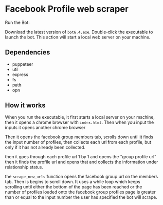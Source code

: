 # Facebook Profile web scraper

Run the Bot:

Download the latest version of `bot6.4.exe`.
Double-click the executable to launch the bot. This action will start a local web server on your machine.

## Dependencies

- puppeteer
- util
- express
- fs
- path
- opn

## How it works

When you run the executable, it first starts a local server on your machine, then it opens a chrome browser with `index.html`. 
Then when you input the inputs it opens another chrome browser

Then it opens the facebook group members tab, scrolls down until it finds the input number of profiles, then collects each url from each profile, but only if it has not already been collected.

then it goes through each profile url 1 by 1 and opens the "group profile url" 
then it finds the profile url and opens that and collects the information under relationship status.

the `scrape_new_urls` function opens the facebook group url on the members tab. Then is begins to scroll down. It uses a while loop which keeps scrolling until either the bottom of the page has been reached or the number of profiles loaded onto the facebook group profiles page is greater than or equal to the input number the user has specified the bot will scrape. 